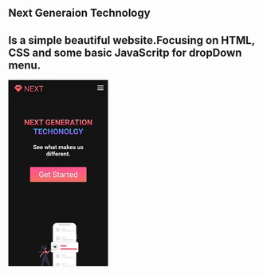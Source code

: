 ## Next Generaion Technology
Is a simple beautiful website.Focusing on HTML, CSS and some basic JavaScritp for dropDown menu.
---

![image](image.jpg)



